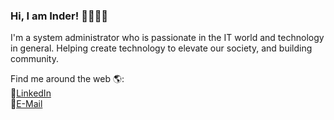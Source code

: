 ### Hi, I am Inder! 👨‍💻👶🙇
<!--
**inderpalr/inderpalr** is a ✨ _special_ ✨ repository because its `README.md` (this file) appears on your GitHub profile.

Here are some ideas to get you started:

- 🔭 I’m currently working on ...
- 🌱 I’m currently learning ...
- 👯 I’m looking to collaborate on ...
- 🤔 I’m looking for help with ...
- 💬 Ask me about ...
- 📫 How to reach me: ...
- 😄 Pronouns: ...
- ⚡ Fun fact: ...
-->
I'm a system administrator who is passionate in the IT world and technology in general. Helping create technology to elevate our society, and building community.<br/>
<!--Insert something inspiring  ![Alt Text](https://gfycat.com/tartadeptgoldenmantledgroundsquirrel)
-->
Find me around the web 🌎:<br/>
💼[LinkedIn](https://www.linkedin.com/in/inderpalr) <br/>
📧[E-Mail](inderpalr2020@gmail.com)
